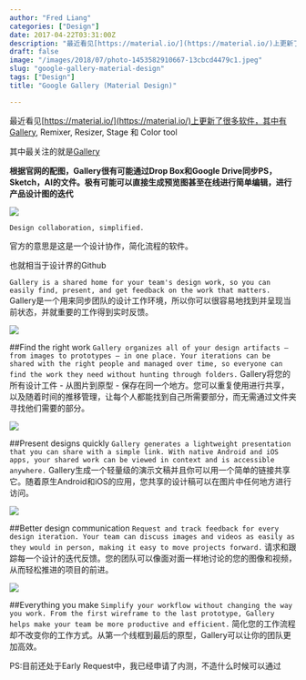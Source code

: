 ```yaml
---
author: "Fred Liang"
categories: ["Design"]
date: 2017-04-22T03:31:00Z
description: "最近看见[https://material.io/](https://material.io/)上更新了很多软件，其中有Gallery, Remixer, Resizer, Stage 和 Color tool"
draft: false
image: "/images/2018/07/photo-1453582910667-13cbcd4479c1.jpeg"
slug: "google-gallery-material-design"
tags: ["Design"]
title: "Google Gallery (Material Design)"

---
```


最近看见[https://material.io/](https://material.io/)上更新了很多软件，其中有Gallery, Remixer, Resizer, Stage 和 Color tool


其中最关注的就是[Gallery](https://material.io/gallery/)


**根据官网的配图，Gallery很有可能通过Drop Box和Google Drive同步PS，Sketch，AI的文件。极有可能可以直接生成预览图甚至在线进行简单编辑，进行产品设计图的迭代**

![](https://storage.fredliang.cn/web/%E5%B1%8F%E5%B9%95%E5%BF%AB%E7%85%A7%202017-04-22%20%E4%B8%8B%E5%8D%8810.31.16.png)

```Design collaboration, simplified.```

官方的意思是这是一个设计协作，简化流程的软件。

也就相当于设计界的Github




```Gallery is a shared home for your team's design work, so you can easily find, present, and get feedback on the work that matters.```
Gallery是一个用来同步团队的设计工作环境，所以你可以很容易地找到并呈现当前状态，并就重要的工作得到实时反馈。

![](https://storage.fredliang.cn/web/%E5%B1%8F%E5%B9%95%E5%BF%AB%E7%85%A7%202017-04-22%20%E4%B8%8B%E5%8D%8810.31.25.png)

##Find the right work
```Gallery organizes all of your design artifacts – from images to prototypes – in one place. Your iterations can be shared with the right people and managed over time, so everyone can find the work they need without hunting through folders.```
Gallery将您的所有设计工件 - 从图片到原型 - 保存在同一个地方。您可以重复使用进行共享，以及随着时间的推移管理，让每个人都能找到自己所需要部分，而无需通过文件夹寻找他们需要的部分。

![](https://storage.fredliang.cn/web/%E5%B1%8F%E5%B9%95%E5%BF%AB%E7%85%A7%202017-04-22%20%E4%B8%8B%E5%8D%8810.31.36.png)

##Present designs quickly
```Gallery generates a lightweight presentation that you can share with a simple link. With native Android and iOS apps, your shared work can be viewed in context and is accessible anywhere.```
Gallery生成一个轻量级的演示文稿并且你可以用一个简单的链接共享它。随着原生Android和iOS的应用，您共享的设计稿可以在图片中任何地方进行访问。

![](https://storage.fredliang.cn/web/%E5%B1%8F%E5%B9%95%E5%BF%AB%E7%85%A7%202017-04-22%20%E4%B8%8B%E5%8D%8810.31.48.png)

##Better design communication
```Request and track feedback for every design iteration. Your team can discuss images and videos as easily as they would in person, making it easy to move projects forward.```
请求和跟踪每一个设计的迭代反馈。您的团队可以像面对面一样地讨论的您的图像和视频，从而轻松推进的项目的前进。

![](https://storage.fredliang.cn/web/%E5%B1%8F%E5%B9%95%E5%BF%AB%E7%85%A7%202017-04-22%20%E4%B8%8B%E5%8D%8810.31.56.png)

##Everything you make
```Simplify your workflow without changing the way you work. From the first wireframe to the last prototype, Gallery helps make your team be more productive and efficient.```
简化您的工作流程却不改变你的工作方式。从第一个线框到最后的原型，Gallery可以让你的团队更加高效。





PS:目前还处于Early Request中，我已经申请了内测，不造什么时候可以通过

